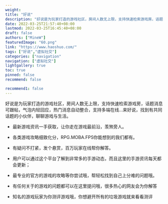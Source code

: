 ```yaml
---
weight: 
title: "好说"
description: "好说是为玩家打造的游戏社区，房间人数无上限，支持快速检索游戏房，话题消息可跟帖，气泡内轻回应，热门消息自动整合，支持多端在线…来好说，找到有共同话题的小伙伴，聊聊游戏与生活。"
date: 2022-03-25T21:57:40+08:00
lastmod: 2022-03-25T16:45:40+08:00
draft: false
authors: ["MineW"]
featuredImage: "60.png"
link: "https://www.haoshuo.com/"
tags: ["好说","虚拟社交"]
categories: ["navigation"
navigation: ["虚拟社交"]
lightgallery: true
toc: true
pinned: false
recommend: false

recommend1: false
---
```

好说是为玩家打造的游戏社区，房间人数无上限，支持快速检索游戏房，话题消息可跟帖，气泡内轻回应，热门消息自动整合，支持多端在线…来好说，找到有共同话题的小伙伴，聊聊游戏与生活。

- 最新游戏资讯一手获取，让你走在游戏最前沿，羡煞旁人。

- 各类游戏攻略细致化分，RPG.MOBA.FPS你能想到的我们都有。

- 有疑问不打紧，发个悬赏，百万玩家在线帮你解答。

- 用户可以通过这个平台了解到非常多的手游动态，而且这里的手游资讯每天都会更新；

- 最专业的官方的游戏的攻略等你尝试哦，帮轻松找到自己上分难的问题哦。

- 有任何关于的游戏的问题都可以在这里提问哦，很多热心的网友会为你解答

- 知名的游戏玩家为你测评游戏哦，你想避开所有的垃圾游戏就来看看测评